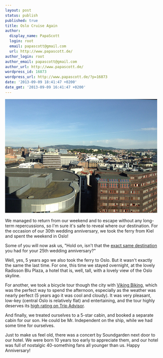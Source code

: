 ```yaml
---
layout: post
status: publish
published: true
title: Oslo Cruise Again
author:
  display_name: PapaScott
  login: root
  email: papascott@gmail.com
  url: http://www.papascott.de/
author_login: root
author_email: papascott@gmail.com
author_url: http://www.papascott.de/
wordpress_id: 16873
wordpress_url: http://www.papascott.de/?p=16873
date: '2013-09-09 18:41:47 +0200'
date_gmt: '2013-09-09 16:41:47 +0200'
---
```

<p><a href="/wordpress/wp-content/uploads/2013/09/9711707806_0e85cf2051.jpg"><img src="/wordpress/wp-content/uploads/2013/09/9711707806_0e85cf2051.jpg" alt="9711707806_0e85cf2051" width="500" height="374" class="aligncenter size-full wp-image-16876" /></a></p>
<p>We managed to return from our weekend and to escape without any long-term repercussions, so I'm sure it's safe to reveal where our destination. For the occasion of our 30th wedding anniversary, we took the ferry from Kiel and spent the weekend in Oslo!</p>
<p>Some of you will now ask us, "Hold on, isn't that the <a href="http://www.papascott.de/archives/2008/09/08/oslo-cruise/">exact same destination</a> you had for your 25th wedding anniversary?"</p>
<p>Well, yes, 5 years ago we also took the ferry to Oslo. But it wasn't exactly the same the last time. For one, this time we stayed overnight, at the lovely Radisson Blu Plaza, a hotel that is, well, tall, with a lovely view of the Oslo skyline.</p>
<p>For another, we took a bicycle tour though the city with <a href="http://vikingbikingoslo.com/" title="Viking Biking">Viking Biking</a>, which was the perfect way to spend the afternoon, especially as the weather was nearly perfect (5 years ago it was cool and cloudy). It was very pleasant, low-key (central Oslo is relatively flat) and entertaining, and the tour highly deserves its <a href="http://www.tripadvisor.com/Attraction_Review-g190479-d2697659-Reviews-Viking_Biking-Oslo_Eastern_Norway.html#REVIEWS">high rating on Trip Advisor</a>.</p>
<p>And finally, we treated ourselves to a 5-star cabin, and booked a separate cabin for our son. He could be Mr. Independent on the ship, while we had some time for ourselves. </p>
<p>Just to make us feel old, there was a concert by Soundgarden next door to our hotel. We were born 10 years too early to appreciate them, and our hotel was full of nostalgic 40-something fans all younger than us. Happy Anniversary!</p>
